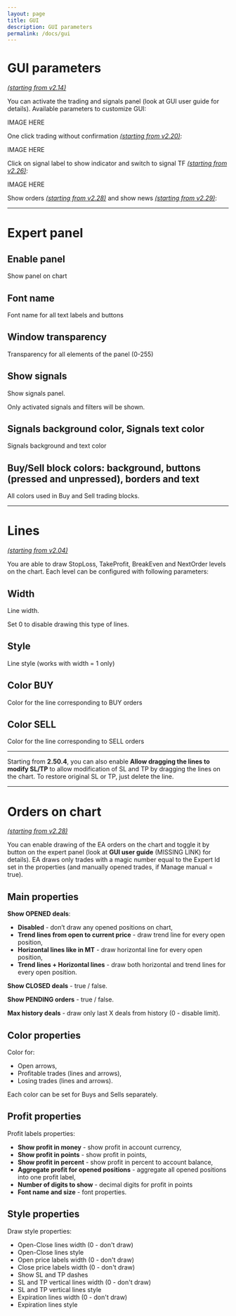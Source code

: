 ```yaml
---
layout: page
title: GUI
description: GUI parameters
permalink: /docs/gui
---
```


# GUI parameters

[*(starting from v2.14)*](/docs/versions-history#20200722-214)

You can activate the trading and signals panel (look at GUI user guide for details). Available parameters to customize GUI:

IMAGE HERE

One click trading without confirmation [*(starting from v2.20)*](/docs/versions-history#20201103-220):

IMAGE HERE

Click on signal label to show indicator and switch to signal TF [*(starting from v2.26)*](/docs/versions-history#20210202-226):

IMAGE HERE

Show orders [*(starting from v2.28)*](/docs/versions-history#20210303-228) and show news [*(starting from v2.29)*](/docs/versions-history#20210403-229):

<hr>

# Expert panel

## Enable panel

Show panel on chart


## Font name

Font name for all text labels and buttons


## Window transparency

Transparency for all elements of the panel (0-255)


## Show signals

Show signals panel.

Only activated signals and filters will be shown.


## Signals background color, Signals text color

Signals background and text color


## Buy/Sell block colors: background, buttons (pressed and unpressed), borders and text

All colors used in Buy and Sell trading blocks.


<hr>

# Lines

[*(starting from v2.04)*](/docs/versions-history#20200416-204)

You are able to draw StopLoss, TakeProfit, BreakEven and NextOrder levels on the chart. Each level can be configured with following parameters:

## Width

Line width.

Set 0 to disable drawing this type of lines.

## Style

Line style (works with width = 1 only)

## Color BUY

Color for the line corresponding to BUY orders


## Color SELL

Color for the line corresponding to SELL orders

<hr>

Starting from **2.50.4**, you can also enable **Allow dragging the lines to modify SL/TP** to allow modification of SL and TP by dragging the lines on the chart. To restore original SL or TP, just delete the line.

<hr>

# Orders on chart

[*(starting from v2.28)*](/docs/versions-history#20210303-228)

You can enable drawing of the EA orders on the chart and toggle it by button on the expert panel (look at **GUI user guide** (MISSING LINK) for details). EA draws only trades with a magic number equal to the Expert Id set in the properties (and manually opened trades, if Manage manual = true).

## Main properties

**Show OPENED deals**:
* **Disabled** - don’t draw any opened positions on chart,
* **Trend lines from open to current price** - draw trend line for every open position,
* **Horizontal lines like in MT** - draw horizontal line for every open position,
* **Trend lines + Horizontal lines** - draw both horizontal and trend lines for every open position.

**Show CLOSED deals** - true / false.

**Show PENDING orders** - true / false.

**Max history deals** - draw only last X deals from history (0 - disable limit).


## Color properties

Color for:
* Open arrows,
* Profitable trades (lines and arrows),
* Losing trades (lines and arrows).

Each color can be set for Buys and Sells separately.


## Profit properties

Profit labels properties:
* **Show profit in money** - show profit in account currency,
* **Show profit in points** - show profit in points,
* **Show profit in percent** - show profit in percent to account balance,
* **Aggregate profit for opened positions** - aggregate all opened positions into one profit label,
* **Number of digits to show** - decimal digits for profit in points
* **Font name and size** - font properties.


## Style properties

Draw style properties:
* Open-Close lines width (0 - don't draw)
* Open-Close lines style
* Open price labels width (0 - don't draw)
* Close price labels width (0 - don't draw)
* Show SL and TP dashes
* SL and TP vertical lines width (0 - don't draw)
* SL and TP vertical lines style
* Expiration lines width (0 - don't draw)
* Expiration lines style

